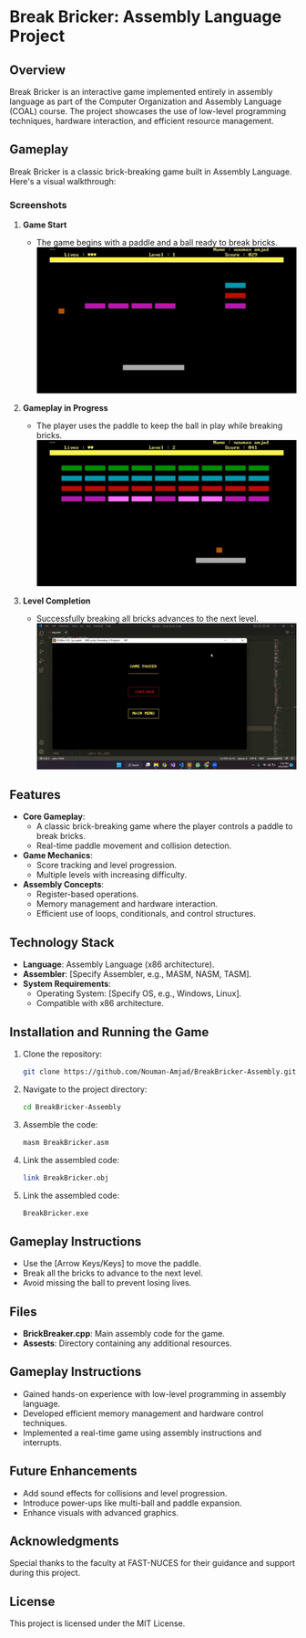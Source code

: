 # Break Bricker: Assembly Language Project

## Overview
Break Bricker is an interactive game implemented entirely in assembly language as part of the Computer Organization and Assembly Language (COAL) course. The project showcases the use of low-level programming techniques, hardware interaction, and efficient resource management.

## Gameplay
Break Bricker is a classic brick-breaking game built in Assembly Language. Here's a visual walkthrough:

### Screenshots
1. **Game Start**
   - The game begins with a paddle and a ball ready to break bricks.
   ![Game Start](assets/screenshot_1.png)

2. **Gameplay in Progress**
   - The player uses the paddle to keep the ball in play while breaking bricks.
   ![Gameplay](assets/screenshot_2.png)

3. **Level Completion**
   - Successfully breaking all bricks advances to the next level.
   ![Level Completion](assets/screenshot_3.png)


## Features
- **Core Gameplay**:
  - A classic brick-breaking game where the player controls a paddle to break bricks.
  - Real-time paddle movement and collision detection.
- **Game Mechanics**:
  - Score tracking and level progression.
  - Multiple levels with increasing difficulty.
- **Assembly Concepts**:
  - Register-based operations.
  - Memory management and hardware interaction.
  - Efficient use of loops, conditionals, and control structures.

## Technology Stack
- **Language**: Assembly Language (x86 architecture).
- **Assembler**: [Specify Assembler, e.g., MASM, NASM, TASM].
- **System Requirements**:
  - Operating System: [Specify OS, e.g., Windows, Linux].
  - Compatible with x86 architecture.

## Installation and Running the Game
1. Clone the repository:
   ```bash
   git clone https://github.com/Nouman-Amjad/BreakBricker-Assembly.git
2. Navigate to the project directory:
   ```bash
   cd BreakBricker-Assembly
3. Assemble the code:
   ```bash
   masm BreakBricker.asm
4. Link the assembled code:
   ```bash
   link BreakBricker.obj
5. Link the assembled code:
   ```bash
   BreakBricker.exe

## Gameplay Instructions
- Use the [Arrow Keys/Keys] to move the paddle.
- Break all the bricks to advance to the next level.
- Avoid missing the ball to prevent losing lives.

## Files
- **BrickBreaker.cpp**: Main assembly code for the game.
- **Assests**: Directory containing any additional resources.

## Gameplay Instructions
- Gained hands-on experience with low-level programming in assembly language.
- Developed efficient memory management and hardware control techniques.
- Implemented a real-time game using assembly instructions and interrupts.

## Future Enhancements
- Add sound effects for collisions and level progression.
- Introduce power-ups like multi-ball and paddle expansion.
- Enhance visuals with advanced graphics.

## Acknowledgments
Special thanks to the faculty at FAST-NUCES for their guidance and support during this project.

## License
This project is licensed under the MIT License.
